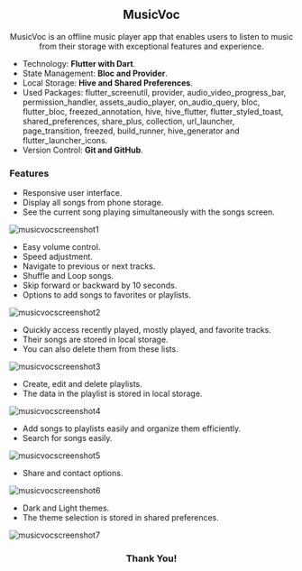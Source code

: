 <h2 align="center">MusicVoc</h2>

<p align="center">MusicVoc is an offline music player app that enables users to listen to music from their storage with exceptional features and experience.</p>

- Technology: **Flutter with Dart**.
- State Management: **Bloc and Provider**.
- Local Storage: **Hive and Shared Preferences**.
- Used Packages: flutter_screenutil, provider, audio_video_progress_bar, permission_handler, assets_audio_player, on_audio_query, bloc, flutter_bloc, freezed_annotation, hive, hive_flutter, flutter_styled_toast, shared_preferences, share_plus, collection, url_launcher, page_transition, freezed, build_runner, hive_generator and flutter_launcher_icons.
- Version Control: **Git and GitHub**.

<h3 align="left">Features</h3>

- Responsive user interface.
- Display all songs from phone storage.
- See the current song playing simultaneously with the songs screen.

![musicvocscreenshot1](https://github.com/unaismnr/musicvoc/assets/160374686/6a8f1f10-1fa2-4374-9b0d-18479f07260a)

- Easy volume control.
- Speed adjustment.
- Navigate to previous or next tracks.
- Shuffle and Loop songs.
- Skip forward or backward by 10 seconds.
- Options to add songs to favorites or playlists.

![musicvocscreenshot2](https://github.com/unaismnr/musicvoc/assets/160374686/9aab32c7-fa0a-4103-82a3-85129f69b892)

- Quickly access recently played, mostly played, and favorite tracks.
- Their songs are stored in local storage.
- You can also delete them from these lists.
  
![musicvocscreenshot3](https://github.com/unaismnr/musicvoc/assets/160374686/7fa48333-1469-41f8-968d-6d39c19cb0aa)

- Create, edit and delete playlists.
- The data in the playlist is stored in local storage.

![musicvocscreenshot4](https://github.com/unaismnr/musicvoc/assets/160374686/ef01bf34-a626-41e7-a6ba-e9b784b5764a)

- Add songs to playlists easily and organize them efficiently.
- Search for songs easily.
  
![musicvocscreenshot5](https://github.com/unaismnr/musicvoc/assets/160374686/1241e3e8-ac8c-4349-a4a0-aaa1a2201f74)

- Share and contact options.

![musicvocscreenshot6](https://github.com/unaismnr/musicvoc/assets/160374686/ab5f5c43-2e64-4bbc-9d8b-b308f9994a9b)

- Dark and Light themes.
- The theme selection is stored in shared preferences.

![musicvocscreenshot7](https://github.com/unaismnr/musicvoc/assets/160374686/93a5f080-7517-42d3-924e-f41d5f5d71b7)

<h3 align="center">Thank You!</h3>
